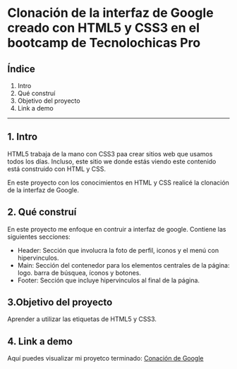 # Clonación de  la interfaz de Google creado con HTML5 y CSS3 en el bootcamp de Tecnolochicas Pro
## Índice

1. Intro
2. Qué construí
3. Objetivo del proyecto
4. Link a demo

***
## 1. Intro
HTML5 trabaja de la mano con CSS3 paa crear sitios web que usamos todos los días. Incluso, este sitio we donde estás viendo este contenido está construido con HTML y CSS.

En este proyecto con los conocimientos en HTML y CSS realicé la clonación de la interfaz de Google.

## 2. Qué construí
En este proyecto me enfoque en contruir a interfaz de google.
Contiene las siguientes secciones:

+ Header: Sección que involucra la foto de perfil, iconos y el menú con hipervinculos.
+ Main: Sección del contenedor para los elementos centrales de la página: logo. barra de búsquea, íconos y botones.
+ Footer: Sección que incluye hipervinculos al final de la página.

## 3.Objetivo del proyecto
Aprender a utilizar las etiquetas de HTML5 y CSS3.

## 4. Link a demo
Aquí puedes visualizar mi proyetco terminado: [Conación de Google](#)
